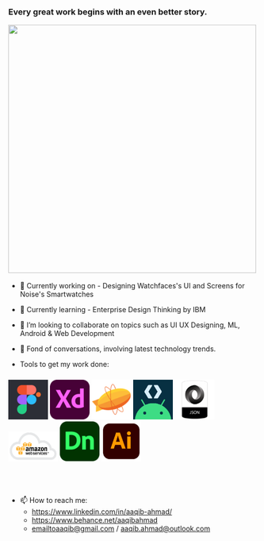 ### Every great work begins with an even better story. 

<img src="https://github.com/aaqibahmad/aaqibahmad/blob/main/Hello.gif" width="500" height="500">

- 🔭 Currently working on - Designing Watchfaces's UI and Screens for Noise's Smartwatches
- 🌱 Currently learning - Enterprise Design Thinking by IBM
- 👯 I’m looking to collaborate on topics such as UI UX Designing, ML, Android & Web Development
- 💬 Fond of conversations, involving latest technology trends.

- Tools to get my work done:
### <img src="https://github.com/aaqibahmad/aaqibahmad/blob/main/Figma.png" width="80" height="80"> <img src="https://github.com/aaqibahmad/aaqibahmad/blob/main/Adobe%20XD.png" width="80" height="80"> <img src="https://github.com/aaqibahmad/aaqibahmad/blob/main/Zeplin.png" width="80" height="80"> <img src="https://github.com/aaqibahmad/aaqibahmad/blob/main/Studio.png" width="80" height="80"> <img src="https://github.com/aaqibahmad/aaqibahmad/blob/main/JSON.png" width="80" height="80"> <img src="https://github.com/aaqibahmad/aaqibahmad/blob/main/AWS.png" width="100" height="60"> <img src="https://github.com/aaqibahmad/aaqibahmad/blob/main/DN.png" width="80" height="80"> <img src="https://github.com/aaqibahmad/aaqibahmad/blob/main/AI.png" width="80" height="80"> 
<br><br>

- 📫 How to reach me: 
  - https://www.linkedin.com/in/aaqib-ahmad/ 
  - https://www.behance.net/aaqibahmad
  - emailtoaaqib@gmail.com / aaqib.ahmad@outlook.com
